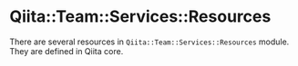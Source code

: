 # Qiita::Team::Services::Resources

There are several resources in `Qiita::Team::Services::Resources` module.
They are defined in Qiita core.
